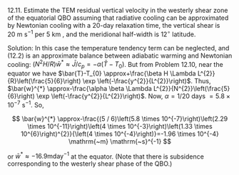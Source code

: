 12.11. Estimate the TEM residual vertical velocity in the westerly shear zone of the equatorial QBO assuming that radiative cooling can be approximated by Newtonian cooling with a 20-day relaxation time, the vertical shear is $20 \mathrm{~m} \mathrm{~s}^{-1}$ per 5 km , and the meridional half-width is $12^{\circ}$ latitude.


Solution: In this case the temperature tendency term can be neglected, and (12.2) is an approximate balance between adiabatic warming and Newtonian cooling: $\left(N^{2} H / R\right) \bar{w}^{*} \approx \bar{J} / c_{p}=-\alpha\left(\bar{T}-T_{0}\right)$. But from Problem 12.10, near the equator we have $\bar{T}-T_{0} \approx+\frac{\beta H \Lambda L^{2}}{R}\left(\frac{5}{6}\right) \exp \left(-\frac{y^{2}}{L^{2}}\right)$. Thus, $\bar{w}^{*} \approx-\frac{\alpha \beta \Lambda L^{2}}{N^{2}}\left(\frac{5}{6}\right) \exp \left(-\frac{y^{2}}{L^{2}}\right)$.
Now, $\alpha=1 / 20$ days $=5.8 \times 10^{-7} \mathrm{~s}^{-1}$. So,

$$
\bar{w}^{*} \approx-\frac{(5 / 6)\left(5.8 \times 10^{-7}\right)\left(2.29 \times 10^{-11}\right)\left(4 \times 10^{-3}\right)\left(1.33 \times 10^{6}\right)^{2}}{\left(4 \times 10^{-4}\right)}=-1.96 \times 10^{-4} \mathrm{~m} \mathrm{~s}^{-1}
$$

or $\bar{w}^{*} \approx-16.9 \mathrm{mday}^{-1}$ at the equator. (Note that there is subsidence corresponding to the westerly shear phase of the QBO.)
